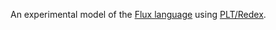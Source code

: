 An experimental model of the [Flux language](https://github.com/influxdata/flux) using [PLT/Redex](https://redex.racket-lang.org/).
